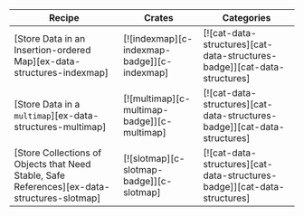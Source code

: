 | Recipe | Crates | Categories |
|--------|--------|------------|
| [Store Data in an Insertion-ordered Map][ex-data-structures-indexmap] | [![indexmap][c-indexmap-badge]][c-indexmap] | [![cat-data-structures][cat-data-structures-badge]][cat-data-structures] |
| [Store Data in a `multimap`][ex-data-structures-multimap] | [![multimap][c-multimap-badge]][c-multimap] | [![cat-data-structures][cat-data-structures-badge]][cat-data-structures] |
| [Store Collections of Objects that Need Stable, Safe References][ex-data-structures-slotmap] | [![slotmap][c-slotmap-badge]][c-slotmap] | [![cat-data-structures][cat-data-structures-badge]][cat-data-structures] |
